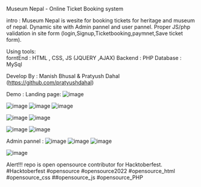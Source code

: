 Museum Nepal  - Online Ticket Booking system 

intro : Museum Nepal is  wesite for booking tickets for heritage and museum  of nepal.
        Dynamic site with Admin pannel and user pannel. Proper JS/php validation in site form (login,Signup,Ticketbooking,paymnet,Save ticket form).
       

Using tools:  
       forntEnd : HTML , CSS, JS (JQUERY ,AJAX)
       Backend  : PHP
       Database : MySql
 
 
 Develop By :   Manish Bhusal & Pratyush Dahal  (https://github.com/pratyushdahal)

  Demo :
  Landing page:
  ![image](https://user-images.githubusercontent.com/69428947/184124523-1bc8dc4a-2155-4846-a57d-88caee496c55.png)

![image](https://user-images.githubusercontent.com/69428947/184125466-50831e77-5b2c-4fa6-9a0f-ca676b7e252e.png)
![image](https://user-images.githubusercontent.com/69428947/184125531-0759cd5f-8cf5-43d5-a8e9-52b54fd873a2.png)
![image](https://user-images.githubusercontent.com/69428947/184126029-f109a1c8-3f95-49a6-9a0d-4e2d78cf9533.png)

![image](https://user-images.githubusercontent.com/69428947/184123359-5072e5ca-9f83-43a2-8c36-58542a02852a.png)
![image](https://user-images.githubusercontent.com/69428947/184123453-61bcf53e-917a-480a-9463-28cbf558d441.png)

![image](https://user-images.githubusercontent.com/69428947/184123601-9ceeb732-bf5f-42d4-9a69-84c2a1d8e611.png)
![image](https://user-images.githubusercontent.com/69428947/184123715-3d805b55-864a-407e-aef6-576b28bf86f8.png)

Admin pannel :
![image](https://user-images.githubusercontent.com/69428947/184124064-8d7eeacc-f49f-4a5d-bd33-11931bc2a4d1.png)
![image](https://user-images.githubusercontent.com/69428947/184124163-6110fb05-d6eb-4d8f-aa73-485872cb3a08.png)
![image](https://user-images.githubusercontent.com/69428947/184124381-f7586925-cf16-4593-8196-70b221e2611e.png)

![image](https://user-images.githubusercontent.com/69428947/184124444-7efefc06-a0b6-4b59-ab11-fbc3d5588e44.png)





Alert!!!
 repo  is open   opensource contributor for Hacktoberfest.
#Hacktoberfest #opensource #opensource2022 #opensource_html  #opensource_css ##opensource_js #opensource_PHP
